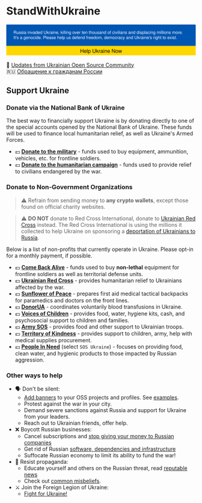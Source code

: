 # StandWithUkraine

<a href="#"><img src="https://raw.githubusercontent.com/vshymanskyy/StandWithUkraine/main/banner2-no-action.svg" /></a>

 📢 [Updates from Ukrainian Open Source Community](CommunityUpdates.md)  
 🇷🇺 [Обращение к гражданам России](ToRussianPeople.md)

## Support Ukraine

### Donate via the National Bank of Ukraine

The best way to financially support Ukraine is by donating directly to one of the special accounts opened by the National Bank of Ukraine.
These funds will be used to finance local humanitarian relief, as well as Ukraine's Armed Forces.

- 💵 [**Donate to the military**](https://bank.gov.ua/en/news/all/natsionalniy-bank-vidkriv-spetsrahunok-dlya-zboru-koshtiv-na-potrebi-armiyi) - funds used to buy equipment, ammunition, vehicles, etc. for frontline soldiers.
- 💵 [**Donate to the humanitarian campaign**](https://bank.gov.ua/en/news/all/natsionalniy-bank-vidkriv-rahunok-dlya-gumanitarnoyi-dopomogi-ukrayintsyam-postrajdalim-vid-rosiyskoyi-agresiyi) - funds used to provide relief to civilians endangered by the war.

### Donate to Non-Government Organizations

> ⚠ Refrain from sending money to **any crypto wallets**, except those found on official charity websites.

> ⚠ **DO NOT** donate to Red Cross International, donate to [Ukrainian Red Cross](https://redcross.org.ua/en/donate) instead. The Red Cross International is using the millions it collected to help Ukraine on sponsoring a [deportation of Ukrainians to Russia](https://go.ifrc.org/reports/15302).

Below is a list of non-profits that currently operate in Ukraine.
Please opt-in for a monthly payment, if possible.

- 💵 [**Come Back Alive**](https://savelife.in.ua/en/donate/) - funds used to buy **non-lethal** equipment for frontline soldiers as well as territorial defense units.
- 💵 [**Ukrainian Red Cross**](https://redcross.org.ua/en/donate/) - provides humanitarian relief to Ukrainians affected by the war.
- 💵 [**Sunflower of Peace**](https://www.facebook.com/donate/507886070680475/) - prepares first aid medical tactical backpacks for paramedics and doctors on the front lines.
- 💵 [**DonorUA**](https://donor.ua/support) - coordinates voluntarily blood transfusions in Ukraine.
- 💵 [**Voices of Children**](https://voices.org.ua/en/) - provides food, water, hygiene kits, cash, and psychosocial support to children and families.
- 💵 [**Army SOS**](https://armysos.com.ua/en/) - provides food and other support to Ukrainian troops.
- 💵 [**Territory of Kindness**](https://vuf-td.space/en/) - provides support to children, army, help with medical supplies procurement.
- 💵 [**People In Need**](https://www.peopleinneed.net/donate/once) (select `SOS Ukraine`) - focuses on providing food, clean water, and hygienic products to those impacted by Russian aggression.

### Other ways to help

- 🗣 Don't be silent:
  - [Add banners](AddBanner.md) to your OSS projects and profiles. See [examples](https://github.com/vshymanskyy/StandWithUkraine#projects-that-standwithukraine).
  - Protest against the war in your city.
  - Demand severe sanctions against Russia and support for Ukraine from your leaders.
  - Reach out to Ukrainian friends, offer help.
- ❌ Boycott Russian businesses:
  - Cancel subscriptions and [stop giving your money to Russian companies](Boycott.md)
  - Get rid of Russian [software, dependencies and infrastructure](Boycott.md)
  - Suffocate Russian economy to limit its ability to fund the war!
- 📰 Resist propaganda:
  - Educate yourself and others on the Russian threat, read [reputable news](WarNews.md)
  - Check out [common misbeliefs](Misconceptions.md).
- ⚔ Join the Foreign Legion of Ukraine:
  - [Fight for Ukraine!](https://fightforua.org)
